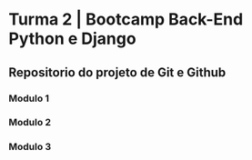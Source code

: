 # Turma 2 | Bootcamp Back-End Python e Django

## Repositorio do projeto de Git e Github


### Modulo 1
### Modulo 2
### Modulo 3
